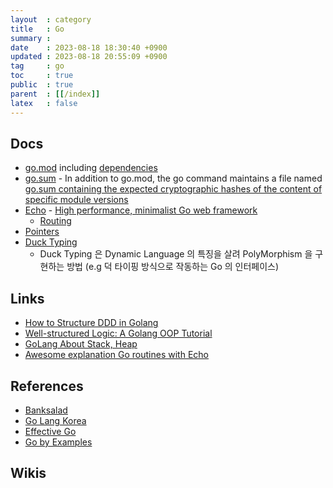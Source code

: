 ```yaml
---
layout  : category
title   : Go
summary : 
date    : 2023-08-18 18:30:40 +0900
updated : 2023-08-18 20:55:09 +0900
tag     : go
toc     : true
public  : true
parent  : [[/index]]
latex   : false
---
```


## Docs

- [go.mod](https://go.dev/doc/modules/gomod-ref) including [dependencies](https://go.dev/doc/modules/managing-dependencies)
- [go.sum](https://johngrib.github.io/wiki/commit-go-mod-go-sum/) - In addition to go.mod, the go command maintains a file named [go.sum containing the expected cryptographic hashes of the content of specific module versions](https://go.dev/blog/using-go-modules)
- [Echo](https://echo.labstack.com/) - [High performance, minimalist Go web framework](https://github.com/labstack/echo)
  - [Routing](https://echo.labstack.com/docs/routing)
- [Pointers](https://www.golang-book.com/books/intro/8)
- [Duck Typing](https://www.popit.kr/golang%EC%9C%BC%EB%A1%9C-%EB%A7%8C%EB%82%98%EB%B3%B4%EB%8A%94-duck-typing/)
  - Duck Typing 은 Dynamic Language 의 특징을 살려 PolyMorphism 을 구현하는 방법 (e.g 덕 타이핑 방식으로 작동하는 Go 의 인터페이스)

## Links

- [How to Structure DDD in Golang](https://programmingpercy.tech/blog/how-to-structure-ddd-in-go/)
- [Well-structured Logic: A Golang OOP Tutorial](https://www.toptal.com/go/golang-oop-tutorial)
- [GoLang About Stack, Heap](https://jacking75.github.io/go_stackheap/)
- [Awesome explanation Go routines with Echo](https://github.com/labstack/echo/discussions/2205)

## References

- [Banksalad](https://blog.banksalad.com/)
- [Go Lang Korea](https://github.com/golangkorea)
- [Effective Go](https://go.dev/doc/effective_go)
- [Go by Examples](https://mingrammer.com/gobyexample/)

## Wikis